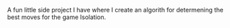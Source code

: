 A fun little side project I have where I create an algorith for determening the best moves for the game Isolation.
